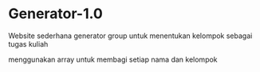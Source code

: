 # Generator-1.0
Website sederhana generator group untuk menentukan kelompok sebagai tugas kuliah 



menggunakan array untuk membagi setiap nama dan kelompok
